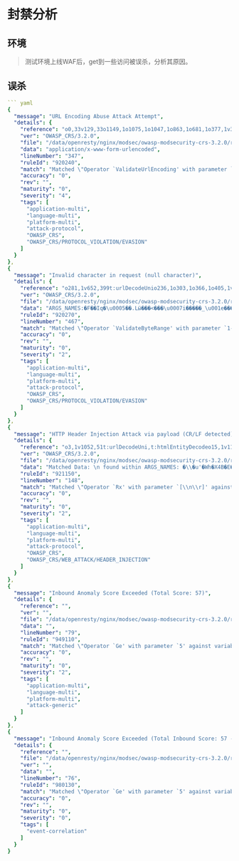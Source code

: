 # 封禁分析

## 环境
> 测试环境上线WAF后，get到一些访问被误杀，分析其原因。

## 误杀

``` yaml
``` yaml
{
  "message": "URL Encoding Abuse Attack Attempt",
  "details": {
    "reference": "o0,33v129,33o1149,1o1075,1o1047,1o863,1o681,1o377,1v373,1715o377,1715v373,1715",
    "ver": "OWASP_CRS/3.2.0",
    "file": "/data/openresty/nginx/modsec/owasp-modsecurity-crs-3.2.0/rules/REQUEST-920-PROTOCOL-ENFORCEMENT.conf",
    "data": "application/x-www-form-urlencoded",
    "lineNumber": "347",
    "ruleId": "920240",
    "match": "Matched \"Operator `ValidateUrlEncoding' with parameter `' against variable `REQUEST_BODY' (Value: `\\x1f\\x8b\\x08\\x00\\x00\\x00\\x00\\x00\\x00\\x13\\xed[\\xdbn\\xdbF\\x10\\xfd\\x95\\x82O-`\\xb3{\\xbf\\x08\\xe8\\x83\\xe2$ (4834 characters omitted)' )",
    "accuracy": "0",
    "rev": "",
    "maturity": "0",
    "severity": "4",
    "tags": [
      "application-multi",
      "language-multi",
      "platform-multi",
      "attack-protocol",
      "OWASP_CRS",
      "OWASP_CRS/PROTOCOL_VIOLATION/EVASION"
    ]
  }
},
{
  "message": "Invalid character in request (null character)",
  "details": {
    "reference": "o281,1v652,399t:urlDecodeUnio236,1o303,1o366,1o405,1v1578,478t:urlDecodeUnio5,1o6,1v2081,7t:urlDecodeUnio3,1o4,1o5,1o6,1o7,1o8,1v373,36t:urlDecodeUnio6,1v1161,60t:urlDecodeUnio165,1v1257,220t:urlDecodeUni",
    "ver": "OWASP_CRS/3.2.0",
    "file": "/data/openresty/nginx/modsec/owasp-modsecurity-crs-3.2.0/rules/REQUEST-920-PROTOCOL-ENFORCEMENT.conf",
    "data": "ARGS_NAMES:�F��Iq�\u0005��.Lӹ���<���\u0007i�����_\u001e����އ��y���\u000f��x���;���bH�\rH\u0016� �\rArQ|���\f\u0017\u001d��5��b$�\u0002#�Q5\f�ob$�\u001c\u000br2��f�)#\fo�\u0003��p�<���4�ȅӸ\u0006$��F���\u001a!J�;�$�\u000e$w\u0001�ER\u0002��\u0016i���#�\u0006�Twi�|%�",
    "ruleId": "920270",
    "lineNumber": "467",
    "match": "Matched \"Operator `ValidateByteRange' with parameter `1-255' against variable `ARGS_NAMES:�F��Iq�\u0005��.Lӹ���<���\u0007i�����_\u001e����އ��y���\u000f��x���;���bH�\rH\u0016� �\rArQ|���\f\u0017\u001d��5��b$�\u0002#�Q5\f�ob$�\u001c\u000br2��f�)#\fo�\u0003��p�<���4�ȅӸ\u0006$��F���\u001a!J�;�$�\u000e$w\u0001�ER\u0002��\u0016i���#�\u0006�Twi�|%�",
    "accuracy": "0",
    "rev": "",
    "maturity": "0",
    "severity": "2",
    "tags": [
      "application-multi",
      "language-multi",
      "platform-multi",
      "attack-protocol",
      "OWASP_CRS",
      "OWASP_CRS/PROTOCOL_VIOLATION/EVASION"
    ]
  }
},
{
  "message": "HTTP Header Injection Attack via payload (CR/LF detected)",
  "details": {
    "reference": "o3,1v1052,51t:urlDecodeUni,t:htmlEntityDecodeo15,1v1104,46t:urlDecodeUni,t:htmlEntityDecodeo148,1v410,152t:urlDecodeUni,t:htmlEntityDecodeo53,1v1161,60t:urlDecodeUni,t:htmlEntityDecodeo59,1o65,1v1257,220t:urlDecodeUni,t:htmlEntityDecodeo62,1o96,1v1478,99t:urlDecodeUni,t:htmlEntityDecode",
    "ver": "OWASP_CRS/3.2.0",
    "file": "/data/openresty/nginx/modsec/owasp-modsecurity-crs-3.2.0/rules/REQUEST-921-PROTOCOL-ATTACK.conf",
    "data": "Matched Data: \n found within ARGS_NAMES: �\\�u'�Wh�X4B�E���W�F�\u0003�[����\u0003�7,]b�~�6{��\u0003(%�(m\u0014\u000b�eޓW��*��U\u001e\n-�ai���b��4Uw#\u0003��\\\u001f-\u001a�\u00131���`��|��\n\u000ff:  �\\�u'�Wh�X4B�E���W�F�\u0003�[����\u0003�7,]b�~�6{��\u0003(%�(m\u0014\u000b�eޓW��*��U\u001e\n-�ai���b��4Uw#\u0003��\\\u001f-\u001a�\u00131���`��|��\n\u000ff",
    "ruleId": "921150",
    "lineNumber": "148",
    "match": "Matched \"Operator `Rx' with parameter `[\\n\\r]' against variable `ARGS_NAMES: �\\�u'�Wh�X4B�E���W�F�\u0003�[����\u0003�7,]b�~�6{��\u0003(%�(m\u0014\u000b�eޓW��*��U\u001e\n-�ai���b��4Uw#\u0003��\\\u001f-\u001a�\u00131���`��|��\n\u000ff' (Value: ` \\x8d\\\\x82u'\\xd0Wh\\xc7X4B\\xbeE\\xe9\\xb6\\xc8W\\x8eF\\xac\\x03\\xe0[\\xb4\\xac\\xa3\\xe2\\x03\\x9c7,]b\\xab~\\xcb6{ (170 characters omitted)' )",
    "accuracy": "0",
    "rev": "",
    "maturity": "0",
    "severity": "2",
    "tags": [
      "application-multi",
      "language-multi",
      "platform-multi",
      "attack-protocol",
      "OWASP_CRS",
      "OWASP_CRS/WEB_ATTACK/HEADER_INJECTION"
    ]
  }
},
{
  "message": "Inbound Anomaly Score Exceeded (Total Score: 57)",
  "details": {
    "reference": "",
    "ver": "",
    "file": "/data/openresty/nginx/modsec/owasp-modsecurity-crs-3.2.0/rules/REQUEST-949-BLOCKING-EVALUATION.conf",
    "data": "",
    "lineNumber": "79",
    "ruleId": "949110",
    "match": "Matched \"Operator `Ge' with parameter `5' against variable `TX:ANOMALY_SCORE' (Value: `57' )",
    "accuracy": "0",
    "rev": "",
    "maturity": "0",
    "severity": "2",
    "tags": [
      "application-multi",
      "language-multi",
      "platform-multi",
      "attack-generic"
    ]
  }
},
{
  "message": "Inbound Anomaly Score Exceeded (Total Inbound Score: 57 - SQLI=0,XSS=0,RFI=0,LFI=0,RCE=0,PHPI=0,HTTP=30,SESS=0): individual paranoia level scores: 57, 0, 0, 0",
  "details": {
    "reference": "",
    "file": "/data/openresty/nginx/modsec/owasp-modsecurity-crs-3.2.0/rules/RESPONSE-980-CORRELATION.conf",
    "ver": "",
    "data": "",
    "lineNumber": "76",
    "ruleId": "980130",
    "match": "Matched \"Operator `Ge' with parameter `5' against variable `TX:INBOUND_ANOMALY_SCORE' (Value: `57' )",
    "accuracy": "0",
    "rev": "",
    "maturity": "0",
    "severity": "0",
    "tags": [
      "event-correlation"
    ]
  }
}
```


```
